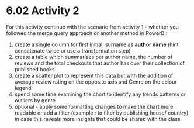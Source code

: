 # 6.02 Activity 2 

For this activity continue with the scenario from activity 1 - whether you followed the merge query approach or another method in PowerBI:

1) create a single column for first initial, surname as **author name** (hint concatenate twice or use a transformation step) 
2) create a table which summarises per author name, the number of reviews and the total checkouts that author has over their collection of published books 
3) create a scatter plot to represent this data but with the addition of average review rating on the opposite axis and Genre on the colour legend
4) spend some time examining the chart to identify any trends patterns or outliers by genre 
5) optional - apply some formatting changes to make the chart more readable or add a filter (example : to filter by publishing house/ country) in case this reveals more insights that could be shared with the class 
